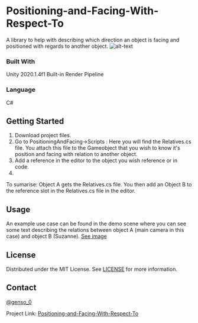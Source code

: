 # Positioning-and-Facing-With-Respect-To
A library to help with describing which direction an object is facing and positioned with regards to another object.
![alt-text](https://github.com/Genso-0/Positioning-and-Facing-With-Respect-To/blob/master/Assets/PositioningAndFacing/Information/mBAvWH9JuV.gif)
### Built With
Unity 2020.1.4f1 
Built-in Render Pipeline

### Language
C#

<!-- GETTING STARTED -->
## Getting Started
1) Download project files.
2) Go to PositioningAndFacing->Scripts : Here you will find the Relatives.cs file. You attach this file to the Gameobject that you wish to know it's position and facing with relation to another object.
3) Add a reference in the editor to the object you wish reference or in code.
4)  
To sumarise: Object A gets the Relatives.cs file. You then add an Object B to the reference slot in the Relatives.cs file in the editor. 

## Usage
An example use case can be found in the demo scene where you can see some text describing the relations between object A (main camera in this case) and object B (Suzanne).
[See image](https://github.com/Genso-0/Positioning-and-Facing-With-Respect-To/blob/master/Assets/PositioningAndFacing/Information/RelativesScriptOnCamera.png)
<!-- LICENSE -->
## License

Distributed under the MIT License. See [LICENSE](https://github.com/Genso-0/Positioning-and-Facing-With-Respect-To/blob/master/LICENSE) for more information.

<!-- CONTACT -->
## Contact

[@genso_0](https://twitter.com/genso_0)

Project Link: [Positioning-and-Facing-With-Respect-To](https://github.com/Genso-0/Positioning-and-Facing-With-Respect-To)
